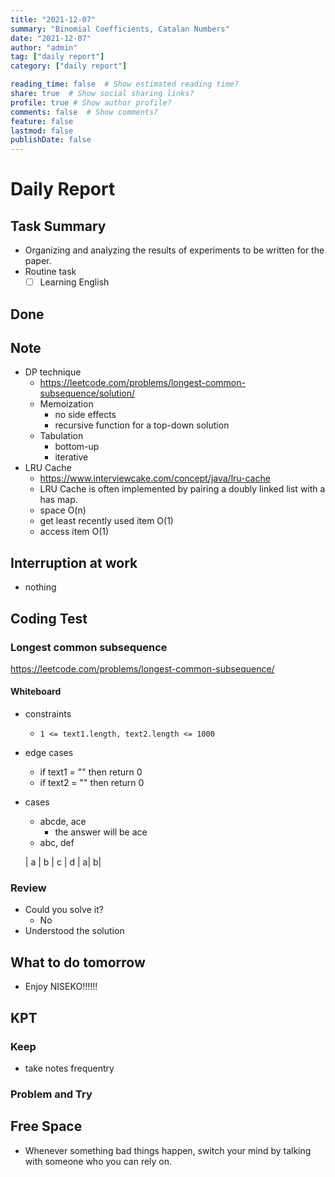 ```yaml
---
title: "2021-12-07"
summary: "Binomial Coefficients, Catalan Numbers"
date: "2021-12-07"
author: "admin"
tag: ["daily report"]
category: ["daily report"]

reading_time: false  # Show estimated reading time?
share: true  # Show social sharing links?
profile: true # Show author profile?
comments: false  # Show comments?
feature: false
lastmod: false
publishDate: false
---
```


# Daily Report

## Task Summary

- Organizing and analyzing the results of experiments to be written for the paper.
- Routine task
  - [ ] Learning English

## Done



## Note

- DP technique
  - https://leetcode.com/problems/longest-common-subsequence/solution/
  - Memoization
    - no side effects
    - recursive function for a top-down solution
  - Tabulation
    - bottom-up
    - iterative
- LRU Cache
  - https://www.interviewcake.com/concept/java/lru-cache
  - LRU Cache is often implemented by pairing a doubly linked list with a has map.
  - space O(n)
  - get least recently used item O(1)
  - access item O(1)

## Interruption at work

- nothing

## Coding Test

### Longest common subsequence

https://leetcode.com/problems/longest-common-subsequence/

#### Whiteboard

- constraints
  - `1 <= text1.length, text2.length <= 1000`
- edge cases
  - if text1 = "" then return 0
  - if text2 = "" then return 0
- cases
  - abcde, ace
    - the answer will be ace
  - abc, def
  
  | a | b | c | d |
 a|
 b|


### Review

- Could you solve it?
  - No
- Understood the solution

## What to do tomorrow

- Enjoy NISEKO!!!!!!


## KPT

### Keep

- take notes frequentry

### Problem and Try


## Free Space

- Whenever something bad things happen, switch your mind by talking with someone who you can rely on.


